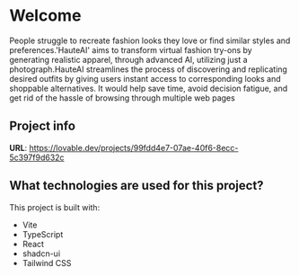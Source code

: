 # Welcome
People struggle to recreate fashion looks they love or find similar styles and preferences.'HauteAI' aims to transform virtual fashion try-ons by generating realistic apparel, through advanced AI, utilizing just a photograph.HauteAI streamlines the process of discovering and replicating desired outfits by giving users instant access to corresponding looks and shoppable alternatives. It would help save time, avoid decision fatigue, and get rid of the hassle of browsing through multiple web pages

## Project info

**URL**: https://lovable.dev/projects/99fdd4e7-07ae-40f6-8ecc-5c397f9d632c

## What technologies are used for this project?

This project is built with:

- Vite
- TypeScript
- React
- shadcn-ui
- Tailwind CSS

